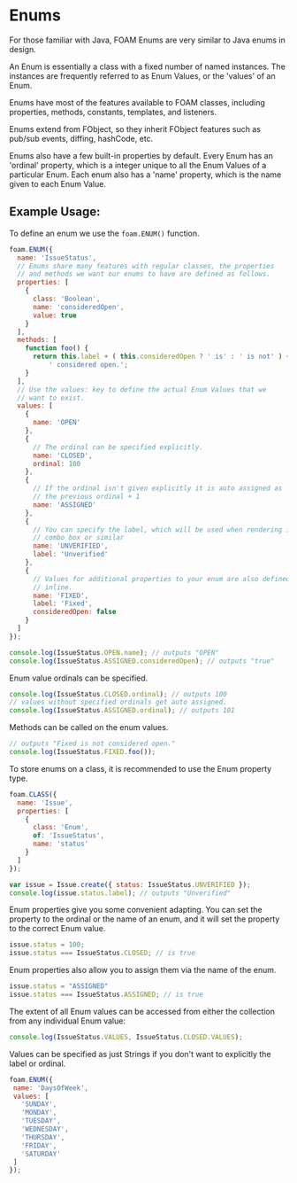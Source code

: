 # Enums

For those familiar with Java, FOAM Enums are very similar to Java enums in
design.

An Enum is essentially a class with a fixed number of named instances.
The instances are frequently referred to as Enum Values, or the 'values'
of an Enum.

Enums have most of the features available to FOAM classes, including
properties, methods, constants, templates, and listeners.

Enums extend from FObject, so they inherit FObject features such as
pub/sub events, diffing, hashCode, etc.

Enums also have a few built-in properties by default. Every Enum has an
'ordinal' property, which is a integer unique to all the Enum Values of a
particular Enum. Each enum also has a 'name' property, which is the name
given to each Enum Value.


## Example Usage:
To define an enum we use the `foam.ENUM()` function.
```js
foam.ENUM({
  name: 'IssueStatus',
  // Enums share many features with regular classes, the properties
  // and methods we want our enums to have are defined as follows.
  properties: [
    {
      class: 'Boolean',
      name: 'consideredOpen',
      value: true
    }
  ],
  methods: [
    function foo() {
      return this.label + ( this.consideredOpen ? ' is' : ' is not' ) +
          ' considered open.';
    }
  ],
  // Use the values: key to define the actual Enum Values that we
  // want to exist.
  values: [
    {
      name: 'OPEN'
    },
    {
      // The ordinal can be specified explicitly.
      name: 'CLOSED',
      ordinal: 100
    },
    {
      // If the ordinal isn't given explicitly it is auto assigned as
      // the previous ordinal + 1
      name: 'ASSIGNED'
    },
    {
      // You can specify the label, which will be used when rendering in a
      // combo box or similar
      name: 'UNVERIFIED',
      label: 'Unverified'
    },
    {
      // Values for additional properties to your enum are also defined
      // inline.
      name: 'FIXED',
      label: 'Fixed',
      consideredOpen: false
    }
  ]
});
```

```js
console.log(IssueStatus.OPEN.name); // outputs "OPEN"
console.log(IssueStatus.ASSIGNED.consideredOpen); // outputs "true"
```

Enum value ordinals can be specified.
```js
console.log(IssueStatus.CLOSED.ordinal); // outputs 100
// values without specified ordinals get auto assigned.
console.log(IssueStatus.ASSIGNED.ordinal); // outputs 101
```

Methods can be called on the enum values.
```js
// outputs "Fixed is not considered open."
console.log(IssueStatus.FIXED.foo());
```

To store enums on a class, it is recommended to use the Enum property type.
```js
foam.CLASS({
  name: 'Issue',
  properties: [
    {
      class: 'Enum',
      of: 'IssueStatus',
      name: 'status'
    }
  ]
});

var issue = Issue.create({ status: IssueStatus.UNVERIFIED });
console.log(issue.status.label); // outputs "Unverified"
```

Enum properties give you some convenient adapting. You can set the property to the ordinal or the name of an enum, and it will set the property to the correct Enum value.
```js
issue.status = 100;
issue.status === IssueStatus.CLOSED; // is true
```

Enum properties also allow you to assign them via the name of the enum.
```js
issue.status = "ASSIGNED"
issue.status === IssueStatus.ASSIGNED; // is true
```

The extent of all Enum values can be accessed from either the collection from any individual Enum value:
```js
console.log(IssueStatus.VALUES, IssueStatus.CLOSED.VALUES);
```

Values can be specified as just Strings if you don't want to explicitly the label or ordinal. 

```js
foam.ENUM({
 name: 'DaysOfWeek',
 values: [
   'SUNDAY',
   'MONDAY',
   'TUESDAY',
   'WEDNESDAY',
   'THURSDAY',
   'FRIDAY',
   'SATURDAY'
 ]
});
```